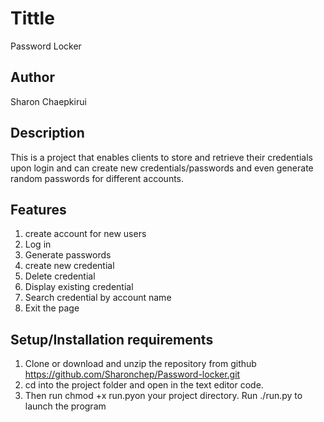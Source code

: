 # Tittle
Password Locker

## Author
Sharon Chaepkirui

## Description
This is a project that enables clients to store and retrieve their credentials upon login and can create new credentials/passwords and even generate random passwords for different accounts.

## Features
1. create account for new users
2. Log in
3. Generate passwords
4. create new credential
5. Delete credential
6. Display existing credential
7. Search credential by account name
8. Exit the page

## Setup/Installation requirements
1. Clone or download and unzip the repository from github https://github.com/Sharonchep/Password-locker.git
2. cd into the project folder and open in the text editor code.
3. Then run chmod +x run.pyon your project directory.
Run ./run.py to launch the program
